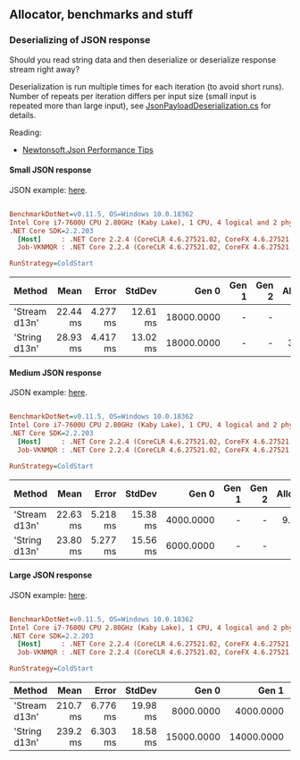## Allocator, benchmarks and stuff

### Deserializing of JSON response

Should you read string data and then deserialize or deserialize response stream right away?

Deserialization is run multiple times for each iteration (to avoid short runs).
Number of repeats per iteration differs per input size (small input is repeated more than large input),
see [JsonPayloadDeserialization.cs](src/Allocator/Benchmarks/JsonPayloadDeserialization.cs) for details.

Reading:
- [Newtonsoft.Json Performance Tips](https://www.newtonsoft.com/json/help/html/Performance.htm)

#### Small JSON response

JSON example: [here](src/Allocator/Data/S.json).

``` ini

BenchmarkDotNet=v0.11.5, OS=Windows 10.0.18362
Intel Core i7-7600U CPU 2.80GHz (Kaby Lake), 1 CPU, 4 logical and 2 physical cores
.NET Core SDK=2.2.203
  [Host]     : .NET Core 2.2.4 (CoreCLR 4.6.27521.02, CoreFX 4.6.27521.01), 64bit RyuJIT
  Job-VKNMQR : .NET Core 2.2.4 (CoreCLR 4.6.27521.02, CoreFX 4.6.27521.01), 64bit RyuJIT

RunStrategy=ColdStart  

```
|        Method |     Mean |    Error |   StdDev |      Gen 0 | Gen 1 | Gen 2 | Allocated |
|-------------- |---------:|---------:|---------:|-----------:|------:|------:|----------:|
| &#39;Stream d13n&#39; | 22.44 ms | 4.277 ms | 12.61 ms | 18000.0000 |     - |     - |  36.39 MB |
| &#39;String d13n&#39; | 28.93 ms | 4.417 ms | 13.02 ms | 18000.0000 |     - |     - |   36.7 MB |

#### Medium JSON response

JSON example: [here](src/Allocator/Data/M.json).

``` ini

BenchmarkDotNet=v0.11.5, OS=Windows 10.0.18362
Intel Core i7-7600U CPU 2.80GHz (Kaby Lake), 1 CPU, 4 logical and 2 physical cores
.NET Core SDK=2.2.203
  [Host]     : .NET Core 2.2.4 (CoreCLR 4.6.27521.02, CoreFX 4.6.27521.01), 64bit RyuJIT
  Job-VKNMQR : .NET Core 2.2.4 (CoreCLR 4.6.27521.02, CoreFX 4.6.27521.01), 64bit RyuJIT

RunStrategy=ColdStart  

```
|        Method |     Mean |    Error |   StdDev |     Gen 0 | Gen 1 | Gen 2 | Allocated |
|-------------- |---------:|---------:|---------:|----------:|------:|------:|----------:|
| &#39;Stream d13n&#39; | 22.63 ms | 5.218 ms | 15.38 ms | 4000.0000 |     - |     - |   9.51 MB |
| &#39;String d13n&#39; | 23.80 ms | 5.277 ms | 15.56 ms | 6000.0000 |     - |     - |  12.92 MB |

#### Large JSON response

JSON example: [here](src/Allocator/Data/L.json).

``` ini

BenchmarkDotNet=v0.11.5, OS=Windows 10.0.18362
Intel Core i7-7600U CPU 2.80GHz (Kaby Lake), 1 CPU, 4 logical and 2 physical cores
.NET Core SDK=2.2.203
  [Host]     : .NET Core 2.2.4 (CoreCLR 4.6.27521.02, CoreFX 4.6.27521.01), 64bit RyuJIT
  Job-VKNMQR : .NET Core 2.2.4 (CoreCLR 4.6.27521.02, CoreFX 4.6.27521.01), 64bit RyuJIT

RunStrategy=ColdStart  

```
|        Method |     Mean |    Error |   StdDev |      Gen 0 |      Gen 1 |      Gen 2 | Allocated |
|-------------- |---------:|---------:|---------:|-----------:|-----------:|-----------:|----------:|
| &#39;Stream d13n&#39; | 210.7 ms | 6.776 ms | 19.98 ms |  8000.0000 |  4000.0000 |          - |  47.29 MB |
| &#39;String d13n&#39; | 239.2 ms | 6.303 ms | 18.58 ms | 15000.0000 | 14000.0000 | 14000.0000 |  92.43 MB |
